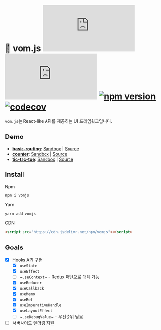 # :eyes: vom.js [![gzip size](https://img.badgesize.io/https://cdn.jsdelivr.net/npm/vomjs/dist/vom.js?label=gzip&compression=gzip)](https://cdn.jsdelivr.net/npm/vomjs/dist/vom.js) [![brotli size](https://img.badgesize.io/https://cdn.jsdelivr.net/npm/vomjs/dist/vom.js?label=brotli&compression=brotli)](https://cdn.jsdelivr.net/npm/vomjs/dist/vom.js) [![npm version](https://img.shields.io/npm/v/vomjs)](https://npmjs.com/package/vomjs) [![codecov](https://codecov.io/gh/Xvezda/vom.js/branch/main/graph/badge.svg?token=EIU6BZ9MO4)](https://codecov.io/gh/Xvezda/vom.js)

`vom.js`는 React-like API를 제공하는 UI 프레임워크입니다.


## Demo

- [**basic-routing**](https://5ek46.csb.app): [Sandbox](https://codesandbox.io/s/5ek46) | [Source](examples/basic-routing)
- [**counter**](https://g98c9.csb.app): [Sandbox](https://codesandbox.io/s/g98c9) | [Source](examples/counter)
- [**tic-tac-toe**](https://ni9yt.csb.app): [Sandbox](https://codesandbox.io/s/ni9yt) | [Source](examples/tic-tac-toe)

## Install

Npm
```sh
npm i vomjs
```

Yarn
```sh
yarn add vomjs
```

CDN
```html
<script src="https://cdn.jsdelivr.net/npm/vomjs"></script>
```

## Goals
- [x] Hooks API 구현
  - [x] `useState`
  - [x] `useEffect`
  - [ ] ~`useContext`~ - Redux 패턴으로 대체 가능
  - [x] `useReducer`
  - [x] `useCallback`
  - [x] `useMemo`
  - [x] `useRef`
  - [x] `useImperativeHandle`
  - [x] `useLayoutEffect`
  - [ ] ~`useDebugValue`~ - 우선순위 낮음
- [ ] 서버사이드 렌더링 지원
